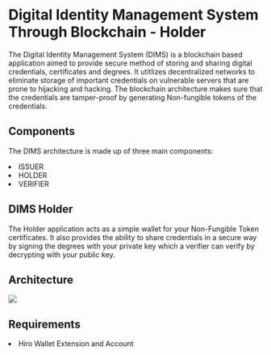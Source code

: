 # Digital Identity Management System Through Blockchain - Holder 
The Digital Identity Management System (DIMS) is a blockchain based application aimed to provide secure method of storing and sharing digital credentials, certificates and degrees. It utitlizes decentralized networks to eliminate storage of important credentials on vulnerable servers that are prone to hijacking and hacking. The blockchain architecture makes sure that the credentials are tamper-proof by generating Non-fungible tokens of the credentials.

## Components
The DIMS architecture is made up of three main components:
<li> ISSUER </li>
<li> HOLDER </li>
<li> VERIFIER </li>

## DIMS Holder
The Holder application acts as a simple wallet for your Non-Fungible Token certificates. It also provides the ability to share credentials in a secure way by signing the degrees with your private key which a verifier can verify by decrypting with your public key. 

## Architecture
<img src="https://user-images.githubusercontent.com/60568107/178979150-7485831a-e6e0-4a42-972a-499d995b8001.jpg" />

## Requirements
<li>Hiro Wallet Extension and Account</li>
